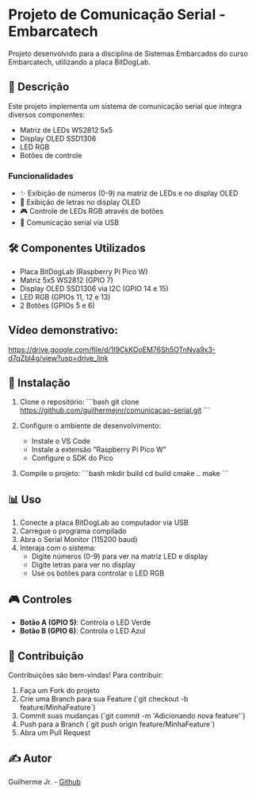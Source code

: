 # Projeto de Comunicação Serial - Embarcatech

Projeto desenvolvido para a disciplina de Sistemas Embarcados do curso Embarcatech, utilizando a placa BitDogLab.

## 📝 Descrição

Este projeto implementa um sistema de comunicação serial que integra diversos componentes:
- Matriz de LEDs WS2812 5x5
- Display OLED SSD1306
- LED RGB
- Botões de controle

### Funcionalidades

- ✨ Exibição de números (0-9) na matriz de LEDs e no display OLED
- 📝 Exibição de letras no display OLED
- 🎮 Controle de LEDs RGB através de botões
- 🔄 Comunicação serial via USB

## 🛠️ Componentes Utilizados

- Placa BitDogLab (Raspberry Pi Pico W)
- Matriz 5x5 WS2812 (GPIO 7)
- Display OLED SSD1306 via I2C (GPIO 14 e 15)
- LED RGB (GPIOs 11, 12 e 13)
- 2 Botões (GPIOs 5 e 6)

## Vídeo demonstrativo:

https://drive.google.com/file/d/1I9CkKOoEM76Sh5OTnNva9x3-d7qZbl4g/view?usp=drive_link

## 🔧 Instalação

1. Clone o repositório:
\`\`\`bash
git clone https://github.com/guilhermejnr/comunicacao-serial.git
\`\`\`

2. Configure o ambiente de desenvolvimento:
   - Instale o VS Code
   - Instale a extensão "Raspberry Pi Pico W"
   - Configure o SDK do Pico

3. Compile o projeto:
\`\`\`bash
mkdir build
cd build
cmake ..
make
\`\`\`

## 📊 Uso

1. Conecte a placa BitDogLab ao computador via USB
2. Carregue o programa compilado
3. Abra o Serial Monitor (115200 baud)
4. Interaja com o sistema:
   - Digite números (0-9) para ver na matriz LED e display
   - Digite letras para ver no display
   - Use os botões para controlar o LED RGB

## 🎮 Controles

- **Botão A (GPIO 5)**: Controla o LED Verde
- **Botão B (GPIO 6)**: Controla o LED Azul

## 🤝 Contribuição

Contribuições são bem-vindas! Para contribuir:
1. Faça um Fork do projeto
2. Crie uma Branch para sua Feature (\`git checkout -b feature/MinhaFeature\`)
3. Commit suas mudanças (\`git commit -m 'Adicionando nova feature'\`)
4. Push para a Branch (\`git push origin feature/MinhaFeature\`)
5. Abra um Pull Request

## ✍️ Autor

Guilherme Jr. - [Github](https://github.com/guilhermejnr)



